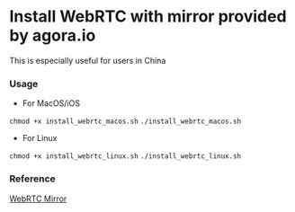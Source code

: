 # Install WebRTC with mirror provided by agora.io

This is especially useful for users in China

### Usage

-  For MacOS/iOS

`chmod +x install_webrtc_macos.sh`
`./install_webrtc_macos.sh`

- For Linux

`chmod +x install_webrtc_linux.sh`
`./install_webrtc_linux.sh`

### Reference

[WebRTC Mirror](https://webrtc.org.cn/mirror/)
